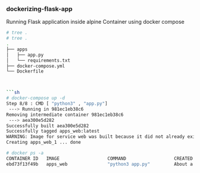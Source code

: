 ### dockerizing-flask-app
Running Flask application inside alpine Container using docker compose

```sh
# tree .
# tree .
.
├── apps
│   ├── app.py
│   └── requirements.txt
├── docker-compose.yml
└── Dockerfile



```sh
# docker-compose up -d
Step 8/8 : CMD [ "python3" , "app.py"]
 ---> Running in 981ec1eb38c6
Removing intermediate container 981ec1eb38c6
 ---> aea300e5d282
Successfully built aea300e5d282
Successfully tagged apps_web:latest
WARNING: Image for service web was built because it did not already exist. To rebuild this image you must use `docker-compose build` or `docker-compose up --build`.
Creating apps_web_1 ... done
```



```sh
# docker ps -a
CONTAINER ID   IMAGE                  COMMAND                  CREATED              STATUS              PORTS                                       NAMES
ebd73f13f49b   apps_web               "python3 app.py"         About a minute ago   Up About a minute   0.0.0.0:5000->5000/tcp, :::5000->5000/tcp   apps_web_1

```

